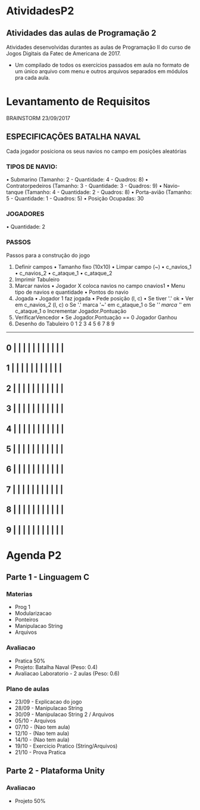 # AtividadesP2

## Atividades das aulas de Programação 2
Atividades desenvolvidas durantes as aulas de Programação II do curso de Jogos Digitais da Fatec de Americana de 2017.
- Um compilado de todos os exercícios passados em aula no formato de um único arquivo com menu e outros arquivos separados em módulos pra cada aula.

# Levantamento de Requisitos
BRAINSTORM 23/09/2017 
## ESPECIFICAÇÕES BATALHA NAVAL
Cada jogador posiciona os seus navios no campo em posições aleatórias
### TIPOS DE NAVIO:
•	Submarino (Tamanho: 2 - Quantidade: 4 - Quadros: 8)
•	Contratorpedeiros (Tamanho: 3 - Quantidade: 3 - Quadros: 9)
•	Navio-tanque (Tamanho: 4 - Quantidade: 2 - Quadros: 8)
•	Porta-avião (Tamanho: 5 - Quantidade: 1 - Quadros: 5)
•	Posição Ocupadas: 30
### JOGADORES
•	Quantidade: 2
### PASSOS
Passos para a construção do jogo
1.	Definir campos
•	Tamanho fixo (10x10)
•	Limpar campo (~)
•	c_navios_1
•	c_navios_2
•	c_ataque_1
•	c_ataque_2
2.	Imprimir Tabuleiro
3.	Marcar navios
•	Jogador X coloca navios no campo cnavios1
•	Menu tipo de navios e quantidade
•	Pontos do navio
4.	Jogada
•	Jogador 1 faz jogada
•	Pede posição (l, c)
•	Se tiver '.' ok
•	Ver em c_navios_2 (l, c)
o	Se '.' marca '~' em c_ataque_1
o	Se '*' marca '*' em c_ataque_1
o	Incrementar Jogador.Pontuação
5.	VerificarVencedor
•	Se Jogador.Pontuação == 0 Jogador Ganhou
6.	Desenho do Tabuleiro
    0   1   2   3   4   5   6   7   8   9
  -----------------------------------------
0 |   |   |   |   |   |   |   |   |   |   |
  -----------------------------------------
1 |   |   |   |   |   |   |   |   |   |   |
  -----------------------------------------
2 |   |   |   |   |   |   |   |   |   |   |
  -----------------------------------------
3 |   |   |   |   |   |   |   |   |   |   |
  -----------------------------------------
4 |   |   |   |   |   |   |   |   |   |   |
  -----------------------------------------
5 |   |   |   |   |   |   |   |   |   |   |
  -----------------------------------------
6 |   |   |   |   |   |   |   |   |   |   |
  -----------------------------------------
7 |   |   |   |   |   |   |   |   |   |   |
  -----------------------------------------
8 |   |   |   |   |   |   |   |   |   |   |
  -----------------------------------------
9 |   |   |   |   |   |   |   |   |   |   |
  -----------------------------------------

# Agenda P2
## Parte 1 - Linguagem C

### Materias
- Prog 1
- Modularizacao
- Ponteiros
- Manipulacao String
- Arquivos

### Avaliacao
- Pratica 50%
- Projeto: Batalha Naval (Peso: 0.4)
- Avaliacao Laboratorio - 2 aulas (Peso: 0.6)

### Plano de aulas
- 23/09 - Explicacao do jogo
- 28/09 - Manipulacao String
- 30/09 - Manipulacao String 2 / Arquivos
- 05/10 - Arquivos
- 07/10 - (Nao tem aula)
- 12/10 - (Nao tem aula)
- 14/10 - (Nao tem aula)
- 19/10 - Exercicio Pratico (String/Arquivos)
- 21/10 - Prova Pratica

## Parte 2 - Plataforma Unity
### Avaliacao
- Projeto 50%